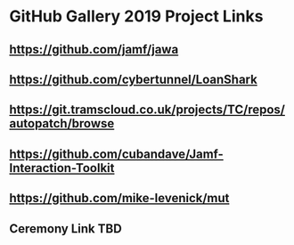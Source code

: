 # GitHub Gallery 2019 Project Links

## https://github.com/jamf/jawa

## https://github.com/cybertunnel/LoanShark

## https://git.tramscloud.co.uk/projects/TC/repos/autopatch/browse

## https://github.com/cubandave/Jamf-Interaction-Toolkit

## https://github.com/mike-levenick/mut

## Ceremony Link TBD
